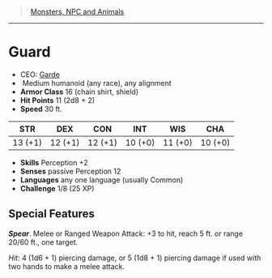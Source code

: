 ﻿---
!MonsterItem
Family: MonsterVO
Type: humanoid (any race)
Size: Medium
Alignment: any alignment
ArmorClass: 16 (chain shirt, shield)
HitPoints: 11 (2d8 + 2)
Speed: 30 ft.
Strength: 13 (+1)
Dexterity: 12 (+1)
Constitution: 12 (+1)
Intelligence: 10 (+0)
Wisdom: 11 (+0)
Charisma: 10 (+0)
Skills: Perception +2
Senses: passive Perception 12
Languages: any one language (usually Common)
Challenge: 1/8 (25 XP)
Id: monsters_vo.md#guard
ParentLink: monsters_vo.md#monsters-npc-and-animals
Name: Guard
ParentName: Monsters, NPC and Animals
NameLevel: 1
AltName: '[Garde](hd_monsters_garde.md)'
Attributes:
  Name: Guard
  Markdown: >+
    # <!--Name-->Guard<!--/Name-->


    - CEO: <!--AltName-->[Garde](hd_monsters_garde.md)<!--/AltName-->

    -  <!--Size-->Medium<!--/Size--> <!--Type-->humanoid (any race)<!--/Type-->, <!--Alignment-->any alignment<!--/Alignment-->

    - **Armor Class** <!--ArmorClass-->16 (chain shirt, shield)<!--/ArmorClass-->

    - **Hit Points** <!--HitPoints-->11 (2d8 + 2)<!--/HitPoints-->

    - **Speed** <!--Speed-->30 ft.<!--/Speed-->


    |STR|DEX|CON|INT|WIS|CHA|

    |---|---|---|---|---|---|

    |<!--Strength-->13 (+1)<!--/Strength-->|<!--Dexterity-->12 (+1)<!--/Dexterity-->|<!--Constitution-->12 (+1)<!--/Constitution-->|<!--Intelligence-->10 (+0)<!--/Intelligence-->|<!--Wisdom-->11 (+0)<!--/Wisdom-->|<!--Charisma-->10 (+0)<!--/Charisma-->|


    - **Skills** <!--Skills-->Perception +2<!--/Skills-->

    - **Senses** <!--Senses-->passive Perception 12<!--/Senses-->

    - **Languages** <!--Languages-->any one language (usually Common)<!--/Languages-->

    - **Challenge** <!--Challenge-->1/8 (25 XP)<!--/Challenge-->


    ## Special Features


    **_Spear_**. Melee or Ranged Weapon Attack: +3 to hit, reach 5 ft. or range 20/60 ft., one target.


    _Hit_: 4 (1d6 + 1) piercing damage, or 5 (1d8 + 1) piercing damage if used with two hands to make a melee attack.

  AltName: '[Garde](hd_monsters_garde.md)'
  Size: Medium
  Type: humanoid (any race)
  Alignment: any alignment
  ArmorClass: 16 (chain shirt, shield)
  HitPoints: 11 (2d8 + 2)
  Speed: 30 ft.
  Strength: 13 (+1)
  Dexterity: 12 (+1)
  Constitution: 12 (+1)
  Intelligence: 10 (+0)
  Wisdom: 11 (+0)
  Charisma: 10 (+0)
  Skills: Perception +2
  Senses: passive Perception 12
  Languages: any one language (usually Common)
  Challenge: 1/8 (25 XP)
AttributesDictionary: >+
  Name: Guard

  Markdown: >+

    # <!--Name-->Guard<!--/Name-->





    - CEO: <!--AltName-->[Garde](hd_monsters_garde.md)<!--/AltName-->



    -  <!--Size-->Medium<!--/Size--> <!--Type-->humanoid (any race)<!--/Type-->, <!--Alignment-->any alignment<!--/Alignment-->



    - **Armor Class** <!--ArmorClass-->16 (chain shirt, shield)<!--/ArmorClass-->



    - **Hit Points** <!--HitPoints-->11 (2d8 + 2)<!--/HitPoints-->



    - **Speed** <!--Speed-->30 ft.<!--/Speed-->





    |STR|DEX|CON|INT|WIS|CHA|



    |---|---|---|---|---|---|



    |<!--Strength-->13 (+1)<!--/Strength-->|<!--Dexterity-->12 (+1)<!--/Dexterity-->|<!--Constitution-->12 (+1)<!--/Constitution-->|<!--Intelligence-->10 (+0)<!--/Intelligence-->|<!--Wisdom-->11 (+0)<!--/Wisdom-->|<!--Charisma-->10 (+0)<!--/Charisma-->|





    - **Skills** <!--Skills-->Perception +2<!--/Skills-->



    - **Senses** <!--Senses-->passive Perception 12<!--/Senses-->



    - **Languages** <!--Languages-->any one language (usually Common)<!--/Languages-->



    - **Challenge** <!--Challenge-->1/8 (25 XP)<!--/Challenge-->





    ## Special Features





    **_Spear_**. Melee or Ranged Weapon Attack: +3 to hit, reach 5 ft. or range 20/60 ft., one target.





    _Hit_: 4 (1d6 + 1) piercing damage, or 5 (1d8 + 1) piercing damage if used with two hands to make a melee attack.



  AltName: '[Garde](hd_monsters_garde.md)'

  Size: Medium

  Type: humanoid (any race)

  Alignment: any alignment

  ArmorClass: 16 (chain shirt, shield)

  HitPoints: 11 (2d8 + 2)

  Speed: 30 ft.

  Strength: 13 (+1)

  Dexterity: 12 (+1)

  Constitution: 12 (+1)

  Intelligence: 10 (+0)

  Wisdom: 11 (+0)

  Charisma: 10 (+0)

  Skills: Perception +2

  Senses: passive Perception 12

  Languages: any one language (usually Common)

  Challenge: 1/8 (25 XP)

---
> [Monsters, NPC and Animals](srd_monsters.md)

---

# Guard

- CEO: [Garde](hd_monsters_garde.md)
-  Medium humanoid (any race), any alignment
- **Armor Class** 16 (chain shirt, shield)
- **Hit Points** 11 (2d8 + 2)
- **Speed** 30 ft.

|STR|DEX|CON|INT|WIS|CHA|
|---|---|---|---|---|---|
|13 (+1)|12 (+1)|12 (+1)|10 (+0)|11 (+0)|10 (+0)|

- **Skills** Perception +2
- **Senses** passive Perception 12
- **Languages** any one language (usually Common)
- **Challenge** 1/8 (25 XP)

## Special Features

**_Spear_**. Melee or Ranged Weapon Attack: +3 to hit, reach 5 ft. or range 20/60 ft., one target.

_Hit_: 4 (1d6 + 1) piercing damage, or 5 (1d8 + 1) piercing damage if used with two hands to make a melee attack.

